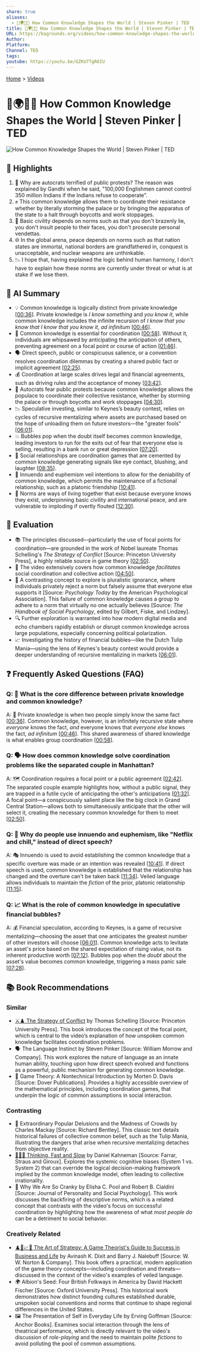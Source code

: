 ```yaml
---
share: true
aliases:
  - 👥🌍📢💡 How Common Knowledge Shapes the World | Steven Pinker | TED
title: 👥🌍📢💡 How Common Knowledge Shapes the World | Steven Pinker | TED
URL: https://bagrounds.org/videos/how-common-knowledge-shapes-the-world-steven-pinker-ted
Author:
Platform:
Channel: TED
tags:
youtube: https://youtu.be/GZKU7TgR6IU
---
```

[Home](../index.md) > [Videos](./index.md)  
# 👥🌍📢💡 How Common Knowledge Shapes the World | Steven Pinker | TED  
![How Common Knowledge Shapes the World | Steven Pinker | TED](https://youtu.be/GZKU7TgR6IU)  
  
## 🔦 Highlights  
  
1. 🚫 Why are autocrats terrified of public protests? The reason was explained by Gandhi when he said, "100,000 Englishmen cannot control 350 million Indians if the Indians refuse to cooperate".  
2. ✊ This common knowledge allows them to coordinate their resistance whether by literally storming the palace or by bringing the apparatus of the state to a halt through boycotts and work stoppages.  
3. 🤝 Basic civility depends on norms such as that you don't brazenly lie, you don't insult people to their faces, you don't prosecute personal vendettas.  
4. 🌐 In the global arena, peace depends on norms such as that nation states are immortal, national borders are grandfathered in, conquest is unacceptable, and nuclear weapons are unthinkable.  
5. 📉 I hope that, having explained the logic behind human harmony, I don't have to explain how these norms are currently under threat or what is at stake if we lose them.  
  
## 🤖 AI Summary  
  
* 💡 Common knowledge is logically distinct from private knowledge \[[00:36](http://www.youtube.com/watch?v=GZKU7TgR6IU&t=36)]. Private knowledge is *I know something* and *you know it*, while common knowledge includes the infinite recursion of *I know that you know that I know that you know it*, *ad infinitum* \[[00:46](http://www.youtube.com/watch?v=GZKU7TgR6IU&t=46)].  
* 🤝 Common knowledge is essential for coordination \[[00:58](http://www.youtube.com/watch?v=GZKU7TgR6IU&t=58)]. Without it, individuals are whipsawed by anticipating the anticipation of others, preventing agreement on a focal point or course of action \[[01:46](http://www.youtube.com/watch?v=GZKU7TgR6IU&t=106)].  
* 🗣️ Direct speech, public or conspicuous salience, or a convention resolves coordination dilemmas by creating a shared public fact or implicit agreement \[[02:25](http://www.youtube.com/watch?v=GZKU7TgR6IU&t=145)].  
* 💰 Coordination at large scales drives legal and financial agreements, such as driving rules and the acceptance of money \[[03:42](http://www.youtube.com/watch?v=GZKU7TgR6IU&t=222)].  
* 🚫 Autocrats fear public protests because common knowledge allows the populace to coordinate their collective resistance, whether by storming the palace or through boycotts and work stoppages \[[04:30](http://www.youtube.com/watch?v=GZKU7TgR6IU&t=270)].  
* 📉 Speculative investing, similar to Keynes’s beauty contest, relies on cycles of recursive mentalizing where assets are purchased based on the hope of unloading them on future investors—the "greater fools" \[[06:01](http://www.youtube.com/watch?v=GZKU7TgR6IU&t=361)].  
* 💥 Bubbles pop when the doubt itself becomes common knowledge, leading investors to run for the exits out of fear that everyone else is selling, resulting in a bank run or great depression \[[07:20](http://www.youtube.com/watch?v=GZKU7TgR6IU&t=440)].  
* 💖 Social relationships are coordination games that are cemented by common knowledge generating signals like eye contact, blushing, and laughter \[[08:35](http://www.youtube.com/watch?v=GZKU7TgR6IU&t=515)].  
* 🤫 Innuendo and euphemism veil intentions to allow for the deniability of common knowledge, which permits the maintenance of a fictional relationship, such as a platonic friendship \[[10:41](http://www.youtube.com/watch?v=GZKU7TgR6IU&t=641)].  
* 📜 Norms are ways of living together that exist because everyone knows they exist, underpinning basic civility and international peace, and are vulnerable to imploding if overtly flouted \[[12:30](http://www.youtube.com/watch?v=GZKU7TgR6IU&t=750)].  
  
## 🤔 Evaluation  
  
* 📚 The principles discussed—particularly the use of focal points for coordination—are grounded in the work of Nobel laureate Thomas Schelling's *The Strategy of Conflict* [Source: Princeton University Press], a highly reliable source in game theory \[[02:50](http://www.youtube.com/watch?v=GZKU7TgR6IU&t=170)].  
* 🔄 The video extensively covers how common knowledge *facilitates* social coordination and collective action \[[04:50](http://www.youtube.com/watch?v=GZKU7TgR6IU&t=290)].  
* 🚫 A contrasting concept to explore is pluralistic ignorance, where individuals privately reject a norm but falsely assume that everyone else supports it [Source: *Psychology Today* by the American Psychological Association]. This failure of common knowledge causes a group to adhere to a norm that virtually no one actually believes [Source: *The Handbook of Social Psychology*, edited by Gilbert, Fiske, and Lindzey].  
* 🔍 Further exploration is warranted into how modern digital media and echo chambers rapidly establish or disrupt common knowledge across large populations, especially concerning political polarization.  
* 📈 Investigating the history of financial bubbles—like the Dutch Tulip Mania—using the lens of Keynes's beauty contest would provide a deeper understanding of recursive mentalizing in markets \[[06:01](http://www.youtube.com/watch?v=GZKU7TgR6IU&t=361)].  
  
## ❓ Frequently Asked Questions (FAQ)  
  
### Q: 🧐 What is the core difference between private knowledge and common knowledge?  
A: 🤯 Private knowledge is when two people simply know the same fact \[[00:36](http://www.youtube.com/watch?v=GZKU7TgR6IU&t=36)]. Common knowledge, however, is an infinitely recursive state where *everyone* knows the fact, *and* everyone knows that *everyone else* knows the fact, *ad infinitum* \[[00:46](http://www.youtube.com/watch?v=GZKU7TgR6IU&t=46)]. This shared awareness of shared knowledge is what enables group coordination \[[00:58](http://www.youtube.com/watch?v=GZKU7TgR6IU&t=58)].  
  
### Q: 🗣️ How does common knowledge solve coordination problems like the separated couple in Manhattan?  
A: 🗺️ Coordination requires a focal point or a public agreement \[[02:42](http://www.youtube.com/watch?v=GZKU7TgR6IU&t=162)]. The separated couple example highlights how, without a public signal, they are trapped in a futile cycle of anticipating the other's anticipations \[[01:32](http://www.youtube.com/watch?v=GZKU7TgR6IU&t=92)]. A focal point—a conspicuously salient place like the big clock in Grand Central Station—allows both to simultaneously anticipate that the other will select it, creating the necessary common knowledge for them to meet \[[02:50](http://www.youtube.com/watch?v=GZKU7TgR6IU&t=170)].  
  
### Q: 🤫 Why do people use innuendo and euphemism, like "Netflix and chill," instead of direct speech?  
A: 🎭 Innuendo is used to avoid establishing the common knowledge that a specific overture was made or an intention was revealed \[[10:41](http://www.youtube.com/watch?v=GZKU7TgR6IU&t=641)]. If direct speech is used, common knowledge is established that the relationship has changed and the overture can't be taken back \[[11:34](http://www.youtube.com/watch?v=GZKU7TgR6IU&t=694)]. Veiled language allows individuals to maintain the *fiction* of the prior, platonic relationship \[[11:15](http://www.youtube.com/watch?v=GZKU7TgR6IU&t=675)].  
  
### Q: 📈 What is the role of common knowledge in speculative financial bubbles?  
A: 💰 Financial speculation, according to Keynes, is a game of recursive mentalizing—choosing the asset that one anticipates the greatest number of other investors will choose \[[06:01](http://www.youtube.com/watch?v=GZKU7TgR6IU&t=361)]. Common knowledge acts to levitate an asset's price based on the shared expectation of rising value, not its inherent productive worth \[[07:12](http://www.youtube.com/watch?v=GZKU7TgR6IU&t=432)]. Bubbles pop when the *doubt* about the asset's value becomes common knowledge, triggering a mass panic sale \[[07:28](http://www.youtube.com/watch?v=GZKU7TgR6IU&t=448)].  
  
## 📚 Book Recommendations  
  
### Similar  
  
* [⚔️♟️ The Strategy of Conflict](../books/the-strategy-of-conflict.md) by Thomas Schelling [Source: Princeton University Press]. This book introduces the concept of the focal point, which is central to the video’s explanation of how unspoken common knowledge facilitates coordination problems.  
* 🗣️ The Language Instinct by Steven Pinker [Source: William Morrow and Company]. This work explores the nature of language as an innate human ability, touching upon how direct speech evolved and functions as a powerful, public mechanism for generating common knowledge.  
* 🎲 Game Theory: A Nontechnical Introduction by Morten D. Davis [Source: Dover Publications]. Provides a highly accessible overview of the mathematical principles, including coordination games, that underpin the logic of common assumptions in social interaction.  
  
### Contrasting  
  
* 💸 Extraordinary Popular Delusions and the Madness of Crowds by Charles Mackay [Source: Richard Bentley]. This classic text details historical failures of collective common belief, such as the Tulip Mania, illustrating the dangers that arise when recursive mentalizing detaches from objective reality.  
* [🤔🐇🐢 Thinking, Fast and Slow](../books/thinking-fast-and-slow.md) by Daniel Kahneman [Source: Farrar, Straus and Giroux]. Explores the systemic cognitive biases (System 1 vs. System 2) that can override the logical decision-making framework implied by the common knowledge model, often leading to collective irrationality.  
* 🐘 Why We Are So Cranky by Elisha C. Pool and Robert B. Cialdini [Source: Journal of Personality and Social Psychology]. This work discusses the backfiring of descriptive norms, which is a related concept that contrasts with the video's focus on successful coordination by highlighting how the awareness of what *most people do* can be a detriment to social behavior.  
  
### Creatively Related  
  
* [♟️🧠📈🎯 The Art of Strategy: A Game Theorist's Guide to Success in Business and Life](../books/the-art-of-strategy-a-game-theorists-guide-to-success-in-business-and-life.md) by Avinash K. Dixit and Barry J. Nalebuff [Source: W. W. Norton & Company]. This book offers a practical, modern application of the game theory concepts—including coordination and threats—discussed in the context of the video's examples of veiled language.  
* 🌍 Albion's Seed: Four British Folkways in America by David Hackett Fischer [Source: Oxford University Press]. This historical work demonstrates how distinct founding cultures established durable, unspoken social conventions and norms that continue to shape regional differences in the United States.  
* 🖼️ The Presentation of Self in Everyday Life by Erving Goffman [Source: Anchor Books]. Examines social interaction through the lens of theatrical performance, which is directly relevant to the video's discussion of *role-playing* and the need to maintain polite *fictions* to avoid polluting the pool of common assumptions.